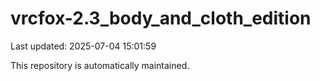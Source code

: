 # vrcfox-2.3_body_and_cloth_edition

Last updated: 2025-07-04 15:01:59

This repository is automatically maintained.
